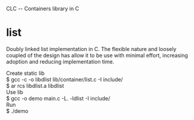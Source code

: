 CLC -- Containers library in C

# list
Doubly linked list implementation in C. The flexible nature and loosely coupled of the design has allow it to be use with minimal effort, increasing adoption and reducing implementation time.

Create static lib <br>
$ gcc -c -o libdlist lib/container/list.c -I include/<br>
$ ar rcs libdlist.a libdlist<br>
Use lib<br>
$ gcc -o demo main.c -L. -ldlist -I include/<br>
Run<br>
$ ./demo<br>
